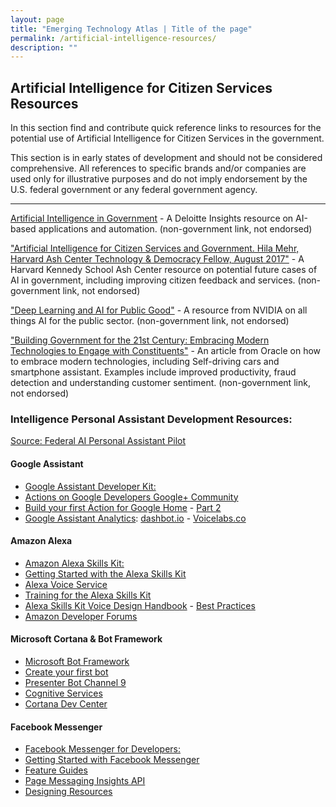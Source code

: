```yaml
---
layout: page
title: "Emerging Technology Atlas | Title of the page"
permalink: /artificial-intelligence-resources/
description: ""
---
```


## Artificial Intelligence for Citizen Services Resources

<p>In this section find and contribute quick reference links to resources for the potential use of Artificial Intelligence for Citizen Services in the government.</p>

<p> This section is in early states of development and should not be considered comprehensive. All references to specific brands and/or companies are used only for illustrative purposes and do not imply endorsement by the U.S. federal government or any federal government agency. </p>

***

<a href="https://dupress.deloitte.com/dup-us-en/focus/cognitive-technologies/artificial-intelligence-government-summary.html">Artificial Intelligence in Government</a> - A Deloitte Insights resource on AI-based applications and automation. (non-government link, not endorsed)

<a href="https://ash.harvard.edu/files/ash/files/artificial_intelligence_for_citizen_services.pdf">"Artificial Intelligence for Citizen Services and Government. Hila Mehr, Harvard Ash Center Technology & Democracy Fellow, August 2017"</a> - A Harvard Kennedy School Ash Center resource on potential future cases of AI in government, including improving citizen feedback and services. (non-government link, not endorsed)

<a href="https://www.nvidia.com/en-us/deep-learning-ai/industries/public-good/">"Deep Learning and AI for Public Good"</a> - A resource from NVIDIA on all things AI for the public sector. (non-government link, not endorsed)

<a href="http://www.oracle.com/us/industries/public-sector/build-gov-21-century-br-2389343.pdf">"Building Government
for the 21st Century: Embracing Modern Technologies to Engage with Constituents"</a> - An article from Oracle on how to embrace modern technologies, including Self-driving cars and smartphone assistant. Examples include improved productivity, fraud detection and understanding customer sentiment. (non-government link, not endorsed)

### Intelligence Personal Assistant Development Resources:
<a href="https://github.com/GSA/AI-Assistant-Pilot/wiki/Resources">Source: Federal AI Personal Assistant Pilot</a>

#### Google Assistant
- [Google Assistant Developer Kit:](https://developers.google.com/actions/) 
- [Actions on Google Developers Google+ Community](https://plus.google.com/communities/105684267327487893574)
- [Build your first Action for Google Home](https://medium.com/google-cloud/building-your-first-action-for-google-home-in-30-minutes-ec6c65b7bd32) - [Part 2](https://medium.com/google-cloud/building-your-first-action-for-google-home-part-2-594888a8c09b)
- [Google Assistant Analytics](https://developers.google.com/actions/tools/analytics): [dashbot.io](https://www.dashbot.io/googlehome) - [Voicelabs.co](https://insights.voicelabs.co/assistant)

#### Amazon Alexa
- [Amazon Alexa Skills Kit:](https://developer.amazon.com/alexa-skills-kit)
- [Getting Started with the Alexa Skills Kit](https://developer.amazon.com/public/solutions/alexa/alexa-skills-kit/getting-started-guide)
- [Alexa Voice Service](https://developer.amazon.com/alexa-voice-service)
- [Training for the Alexa Skills Kit](https://developer.amazon.com/alexa-skills-kit/alexa-skills-developer-training#BEGINNER)
- [Alexa Skills Kit Voice Design Handbook](https://developer.amazon.com/public/solutions/alexa/alexa-skills-kit/docs/alexa-skills-kit-voice-design-handbook) - [Best Practices](https://developer.amazon.com/public/solutions/alexa/alexa-skills-kit/docs/alexa-skills-kit-voice-design-best-practices)
- [Amazon Developer Forums](https://forums.developer.amazon.com/spaces/165/index.html)

#### Microsoft Cortana & Bot Framework
- [Microsoft Bot Framework](https://dev.botframework.com)
- [Create your first bot](https://azure.microsoft.com/services/bot-service)
- [Presenter Bot Channel 9](http://aka.ms/PresenterBot)
- [Cognitive Services](https://azure.microsoft.com/en-us/services/cognitive-services)
- [Cortana Dev Center](https://developer.microsoft.com/en-us/cortana)

#### Facebook Messenger
- [Facebook Messenger for Developers:](https://developers.facebook.com/docs/messenger-platform)
- [Getting Started with Facebook Messenger](https://developers.facebook.com/docs/messenger-platform/getting-started)
- [Feature Guides](https://developers.facebook.com/docs/messenger-platform/guides)
- [Page Messaging Insights API](https://developers.facebook.com/docs/messenger-platform/insights/page-messaging)
- [Designing Resources](https://developers.facebook.com/docs/messenger-platform/design-resources)

